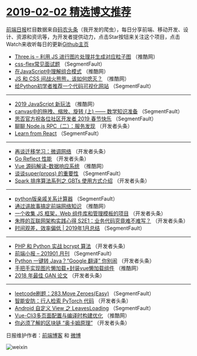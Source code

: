 # [2019-02-02 精选博文推荐](https://toutiao.qdkfweb.cn/date/2019/02/02)

[前端日报](https://qdkfweb.cn/c/news)栏目数据来自[码农头条](https://toutiao.qdkfweb.cn/)（我开发的爬虫），每日分享前端、移动开发、设计、资源和资讯等，为开发者提供动力，点击Star按钮来关注这个项目，点击Watch来收听每日的更新[Github主页](https://github.com/kujian/frontendDaily)
* [Three.js &#8211; 利用 JS 进行图片处理并生成对应粒子图](https://toutiao.qdkfweb.cn/99978.html) （推酷网）
* [css-flex常见面试题](https://toutiao.qdkfweb.cn/99904.html) （SegmentFault）
* [在JavaScript中理解组合模式](https://toutiao.qdkfweb.cn/99977.html) （推酷网）
* [JS 和 CSS 间战火熊熊，该如何熄灭？](https://toutiao.qdkfweb.cn/99970.html) （推酷网）
* [给Python初学者推荐一个代码可视化网站](https://toutiao.qdkfweb.cn/99916.html) （SegmentFault）

***
* [2019 JavaScript 新玩法](https://toutiao.qdkfweb.cn/99975.html) （推酷网）
* [canvas中的拖拽、缩放、旋转 (上) —— 数学知识准备](https://toutiao.qdkfweb.cn/99900.html) （SegmentFault）
* [思否官方祝各位社区开发者 2019 春节快乐](https://toutiao.qdkfweb.cn/99901.html) （SegmentFault）
* [聊聊 Node.js RPC（二）：服务发现](https://toutiao.qdkfweb.cn/99923.html) （开发者头条）
* [Learn from React](https://toutiao.qdkfweb.cn/99902.html) （SegmentFault）

***
* [再谈迁移学习：微调网络](https://toutiao.qdkfweb.cn/99945.html) （开发者头条）
* [Go Reflect 性能](https://toutiao.qdkfweb.cn/99924.html) （开发者头条）
* [Vue 源码解读-数据响应系统](https://toutiao.qdkfweb.cn/99979.html) （推酷网）
* [谈谈super(props) 的重要性](https://toutiao.qdkfweb.cn/99903.html) （SegmentFault）
* [Spark 排序算法系列之 GBTs 使用方式介绍](https://toutiao.qdkfweb.cn/99935.html) （开发者头条）

***
* [python版亲戚关系计算器](https://toutiao.qdkfweb.cn/99914.html) （SegmentFault）
* [通过讲故事搞定前端网络知识](https://toutiao.qdkfweb.cn/99969.html) （推酷网）
* [一个收集 JS 框架，Web 组件库和管理模板的项目](https://toutiao.qdkfweb.cn/99925.html) （开发者头条）
* [朱晔的互联网架构实践心得 S2E1：业务代码究竟难不难写？](https://toutiao.qdkfweb.cn/99936.html) （开发者头条）
* [时间观差，效率偏低 | 2019年1月总结](https://toutiao.qdkfweb.cn/99915.html) （SegmentFault）

***
* [PHP 和 Python 实战 bcrypt 算法](https://toutiao.qdkfweb.cn/99926.html) （开发者头条）
* [前端小报 &#8211; 201901 月刊](https://toutiao.qdkfweb.cn/99905.html) （SegmentFault）
* [Python 一键转 Java？“Google 翻译” 你别闹](https://toutiao.qdkfweb.cn/99937.html) （开发者头条）
* [手把手实现图片懒加载+封装vue懒加载组件](https://toutiao.qdkfweb.cn/99971.html) （推酷网）
* [2018 年最佳 GAN 论文](https://toutiao.qdkfweb.cn/99927.html) （开发者头条）

***
* [leetcode刷题：283.Move Zeroes(Easy)](https://toutiao.qdkfweb.cn/99906.html) （SegmentFault）
* [智能安防：行人检索 PyTorch 代码](https://toutiao.qdkfweb.cn/99938.html) （开发者头条）
* [Android 自定义 View 之 LeavesLoading](https://toutiao.qdkfweb.cn/99917.html) （SegmentFault）
* [Vue-Cli3多页面配置与编译时构建优化](https://toutiao.qdkfweb.cn/99972.html) （推酷网）
* [你必须了解的区块链 “奥卡姆原理”](https://toutiao.qdkfweb.cn/99928.html) （开发者头条）

日报维护作者：[前端博客](https://qdkfweb.cn/) 和 [微博](https://qdkfweb.cn/go/weibo)

![weixin](https://user-images.githubusercontent.com/3055447/38468989-651132ac-3b80-11e8-8e6b-15122322a9d7.png)